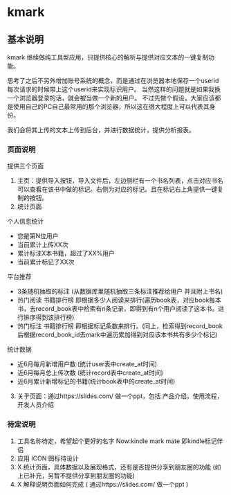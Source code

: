 # kmark
## 基本说明
kmark 继续做纯工具型应用，只提供核心的解析与提供对应文本的一键复制功能。

思考了之后不另外增加账号系统的概念，而是通过在浏览器本地保存一个userid 每次请求的时候带上这个userid来实现标识用户。
当然这样的问题就是如果我换一个浏览器登录的话，就会被当做一个新的用户。
不过先做个假设，大家应该都是使用自己的PC自己最常用的那个浏览器，所以这在很大程度上可以代表其身份。

我们会将其上传的文本上传到后台，并进行数据统计，提供分析报表。

### 页面说明
提供三个页面

1. 主页：提供导入按钮，导入文件后，左边侧栏有一个书名列表，点击对应书名可以查看在该书中做的标记。右侧为对应的标记。且在标记右上角提供一键复制的按钮。
2. 统计页面

个人信息统计  
- 您是第N位用户
- 当前累计上传XX次
- 累计标注X本书籍，超过了XX%用户
- 当前累计标记了XX次

平台推荐
- 3条随机抽取的标注 (从数据库里随机抽取三条标注推荐给用户 并且附上书名)
- 热门阅读 书籍排行榜 即根据多少人阅读来排行(遍历book表，对应book每本书，去record_book表中检索有n条记录，即得到有n个用户阅读了这本书。进行排序得到该排行榜)
- 热门标注 书籍排行榜 即根据标记条数来排行。(同上，检索得到record_book后根据record_book_id去mark中遍历累加得到对应该本书共有多少个标记)


统计数据
- 近6月每月新增用户数 (统计user表中create_at时间)
- 近6月每月总上传次数 (统计record表中create_at时间)
- 近6月累计新增标记的书籍(统计book表中的create_at时间)

3. 关于页面：通过https://slides.com/ 做一个ppt，包括 产品介绍，使用流程，开发人员介绍
### 待定说明

1. 工具名称待定，希望起个更好的名字 Now:kindle mark mate 即kindle标记伴侣
2. 应用 ICON 图标待设计 
3. X 统计页面，具体数据以及展现格式，还有是否提供分享到朋友圈的功能   (如上已补充，另暂不提供分享到朋友圈的功能)
4. X 解释说明页面如何完成 ( 通过https://slides.com/ 做一个ppt )
